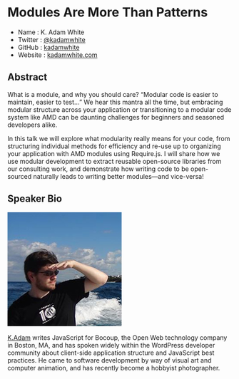 # Modules Are More Than Patterns

* Name      : K. Adam White
* Twitter   : [@kadamwhite](https://twitter.com/kadamwhite)
* GitHub    : [kadamwhite](https://github.com/kadamwhite)
* Website   : [kadamwhite.com](http://www.kadamwhite.com)

## Abstract

What is a module, and why you should care? &ldquo;Modular code is easier to maintain, easier to test...&rdquo; We hear this mantra all the time, but embracing modular structure across your application or transitioning to a modular code system like AMD can be daunting challenges for beginners and seasoned developers alike.

In this talk we will explore what modularity really means for your code, from structuring individual methods for efficiency and re-use up to organizing your application with AMD modules using Require.js. I will share how we use modular development to extract reusable open-source libraries from our consulting work, and demonstrate how writing code to be open-sourced naturally leads to writing better modules&mdash;and vice-versa!


## Speaker Bio

![K. Adam White](../images/kadamwhite.jpg)

[K.Adam](http://www.kadamwhite.com) writes JavaScript for Bocoup, the Open Web technology company in Boston, MA, and has spoken widely within the WordPress developer community about client-side application structure and JavaScript best practices. He came to software development by way of visual art and computer animation, and has recently become a hobbyist photographer.
